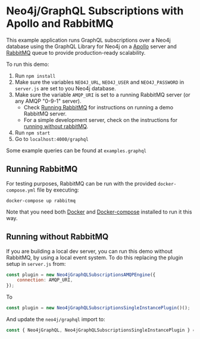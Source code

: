 # Neo4j/GraphQL Subscriptions with Apollo and RabbitMQ

This example application runs GraphQL subscriptions over a Neo4j database using the GraphQL Library for Neo4j on a [Apollo](https://www.apollographql.com/) server and [RabbitMQ](https://www.rabbitmq.com/) queue to provide production-ready scalability.

To run this demo:

1. Run `npm install`
2. Make sure the variables `NEO4J_URL`, `NEO4J_USER` and `NEO4J_PASSWORD` in `server.js` are set to you Neo4j database.
3. Make sure the variable `AMQP_URI` is set to a running RabbitMQ server (or any AMQP "0-9-1" server).
    * Check [Running RabbitMQ](#running-rabbitmq) for instructions on running a demo RabbitMQ server.
    * For a simple development server, check on the instructions for [running without rabbitMQ](#running-without-rabbitmq).
4. Run `npm start`
5. Go to `localhost:4000/graphql`

Some example queries can be found at `examples.graphql`

## Running RabbitMQ

For testing purposes, RabbitMQ can be run with the provided `docker-compose.yml` file by executing:

```
docker-compose up rabbitmq
```

Note that you need both [Docker](https://docs.docker.com/) and [Docker-compose](https://docs.docker.com/compose/) installed to run it this way.

## Running without RabbitMQ

If you are building a local dev server, you can run this demo without RabbitMQ, by using a local event system. To do this replacing the plugin setup in `server.js` from:

```js
const plugin = new Neo4jGraphQLSubscriptionsAMQPEngine({
    connection: AMQP_URI,
});
```

To

```js
const plugin = new Neo4jGraphQLSubscriptionsSingleInstancePlugin()();
```

And update the `neo4j/graphql` import to:

```js
const { Neo4jGraphQL, Neo4jGraphQLSubscriptionsSingleInstancePlugin } = require("@neo4j/graphql");
```

